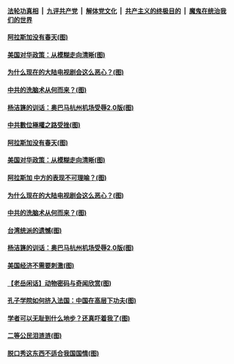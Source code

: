 

####  [法轮功真相](../../../../basic/blob/master/README.md?t=03221931) &nbsp;|&nbsp; [九评共产党](../../../../9ping.md/blob/master/README.md?t=03221931) &nbsp;|&nbsp; [解体党文化](../../../../jtdwh.md/blob/master/README.md?t=03221931)  &nbsp;|&nbsp; [共产主义的终极目的](../../../../gczydzjmd.md/blob/master/README.md?t=03221931) &nbsp;|&nbsp; [魔鬼在统治我们的世界](../../../../mgztzwmdsj.md/blob/master/README.md?t=03221931) 


#### [阿拉斯加没有春天(图)](../pages/p4/966306.md?t=03221931) 

#### [美国对华政策：从模糊走向清晰(图)](../pages/p4/966294.md?t=03221931) 

#### [为什么现在的大陆电视剧会这么恶心？(图)](../pages/p4/966285.md?t=03221931) 

#### [中共的洗脑术从何而来？(图)](../pages/p4/966075.md?t=03221931) 

#### [杨洁篪的训话：奥巴马杭州机场受辱2.0版(图)](../pages/p4/966194.md?t=03221931) 


#### [中共數位極權之路受挫(图)](../pages/p4/966320.md?t=03221931) 


#### [阿拉斯加没有春天(图)](../pages/p4/966306.md?t=03221931) 

#### [美国对华政策：从模糊走向清晰(图)](../pages/p4/966294.md?t=03221931) 

#### [阿拉斯加 中方的表现不可理喻？(图)](../pages/p4/966291.md?t=03221931) 

#### [为什么现在的大陆电视剧会这么恶心？(图)](../pages/p4/966285.md?t=03221931) 


#### [中共的洗脑术从何而来？(图)](../pages/p4/966075.md?t=03221931) 

#### [台湾统派的遗憾(图)](../pages/p4/966081.md?t=03221931) 

#### [杨洁篪的训话：奥巴马杭州机场受辱2.0版(图)](../pages/p4/966194.md?t=03221931) 

#### [美国经济不需要刺激(图)](../pages/p4/966105.md?t=03221931) 




#### [【老岳闲话】动物密码与奇闻欣赏(图)](../pages/p4/966112.md?t=03221931) 

#### [孔子学院如何挤入法国：中国在高层下功夫(图)](../pages/p4/966093.md?t=03221931) 

#### [学者可以无耻到什么地步？还真吓着我了(图)](../pages/p4/966091.md?t=03221931) 

#### [二等公民泪涟涟(图)](../pages/p4/966101.md?t=03221931) 

#### [脱口秀这东西不适合我国国情(图)](../pages/p4/966089.md?t=03221931) 

